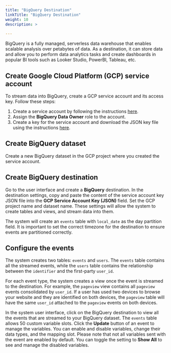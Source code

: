 ```yaml
---
title: "BigQuery Destination"
linkTitle: "BigQuery Destination"
weight: 10
description: >
  
---
```

BigQuery is a fully managed, serverless data warehouse that enables scalable analysis over petabytes of data. As a destination, it can store data and allow you to perform data analytics tasks and create dashboards in popular BI tools such as Looker Studio, PowerBI, Tableau, etc.

## Create Google Cloud Platform (GCP) service account

To stream data into BigQuery, create a GCP service account and its access key. Follow these steps:

1. Create a service account by following the instructions [here](https://cloud.google.com/iam/docs/service-accounts-create).
2. Assign the **BigQuery Data Owner** role to the account.
3. Create a key for the service account and download the JSON key file using the instructions [here](https://cloud.google.com/iam/docs/keys-create-delete#creating).

## Create BigQuery dataset

Create a new BigQuery dataset in the GCP project where you created the service account.

## Create BigQuery destination

Go to the user interface and create a **BigQuery** destination. In the destination settings, copy and paste the content of the service account key JSON file into the **GCP Service Account Key (JSON)** field. Set the GCP project name and dataset name. These settings will allow the system to create tables and views, and stream data into them.

The system will create an `events` table with `local_date` as the day partition field. It is important to set the correct timezone for the destination to ensure events are partitioned correctly.

## Configure the events

The system creates two tables: `events` and `users`. The `events` table contains all the streamed events, while the `users` table contains the relationship between the `identifier` and the first-party `user_id`.

For each event type, the system creates a view once the event is streamed to the destination. For example, the `pageview` view contains all `pageview` events consolidated by `user_id`. If a user has used two devices to browse your website and they are identified on both devices, the `pageview` table will have the same `user_id` attached to the `pageview` events on both devices.

In the system user interface, click on the BigQuery destination to view all the events that are streamed to your BigQuery dataset. The `events` table allows 50 custom variable slots. Click the **Update** button of an event to manage the variables. You can enable and disable variables, change their data types, and the mapping slot. Please note that not all variables sent with the event are enabled by default. You can toggle the setting to **Show All** to see and manage the disabled variables.
